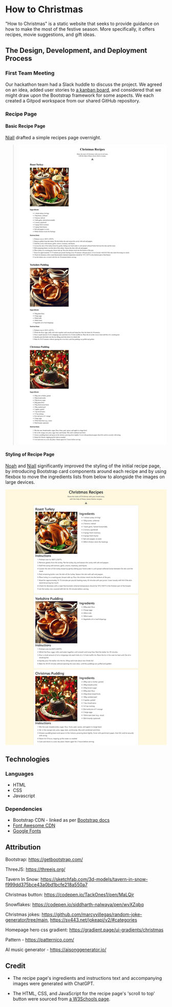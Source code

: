 # How to Christmas

"How to Christmas" is a static website that seeks to provide guidance on how to make the most of the festive season. More specifically, it offers recipes, movie suggestions, and gift ideas.

## The Design, Development, and Deployment Process

### First Team Meeting

Our hackathon team had a Slack huddle to discuss the project. We agreed on an idea, added user stories to [a kanban board](https://github.com/users/KelvinC181/projects/9), and considered that we might draw upon the Bootstrap framework for some aspects. We each created a Gitpod workspace from our shared GitHub repository.

### Recipe Page

#### Basic Recipe Page

[Niall](https://github.com/niall-code) drafted a simple recipes page overnight.

> <img src="assets/img/readme_images/basic-recipe-page.png" alt="first draft of recipe page">

#### Styling of Recipe Page

[Noah](https://github.com/Noah-Samawi) and [Niall](https://github.com/niall-code) significantly improved the styling of the initial recipe page, by introducing Bootstrap card components around each recipe and by using flexbox to move the ingredients lists from below to alongside the images on large devices.

<img src="assets/img/readme_images/bootstrapped-recipes.png" alt="recipe page after adding Bootstrap">

## Technologies

### Languages

- HTML
- CSS
- Javascript

### Dependencies

- Bootstrap CDN - linked as per [Bootstrap docs](https://getbootstrap.com/docs/5.3/getting-started/introduction/)
- [Font Awesome CDN](https://cdnjs.com/libraries/font-awesome)
- [Google Fonts](https://fonts.google.com)

## Attribution

Bootstrap: https://getbootstrap.com/

ThreeJS: https://threejs.org/

Tavern In Snow: https://sketchfab.com/3d-models/tavern-in-snow-f999dd375bce43a0bd1bcfe218a550a7

Christmas button: https://codepen.io/TackOnes1/pen/MaLQjr

Snowflakes: https://codepen.io/siddharth-nalwaya/pen/wvXZqbq

Christmas jokes: https://github.com/marcyvillegas/random-joke-generator/tree/main, https://sv443.net/jokeapi/v2/#categories

Homepage hero css gradient: https://gradient.page/ui-gradients/christmas

Pattern - https://patternico.com/

AI music generator - https://aisonggenerator.io/

## Credit

- The recipe page's ingredients and instructions text and accompanying images were generated with ChatGPT.

- The HTML, CSS, and JavaScript for the recipe page's 'scroll to top' button were sourced from [a W3Schools page](https://www.w3schools.com/howto/howto_js_scroll_to_top.asp).
